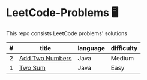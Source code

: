 # LeetCode-Problems :desktop_computer:
This repo consists LeetCode problems' solutions

| #  | title | language | difficulty |
| ------------- | ------------- | ------------- | ------------- |
| 2  | [Add Two Numbers](https://leetcode.com/problems/add-two-numbers/)  | Java | Medium |
| 1  | [Two Sum](https://leetcode.com/problems/two-sum/)  | Java | Easy |
